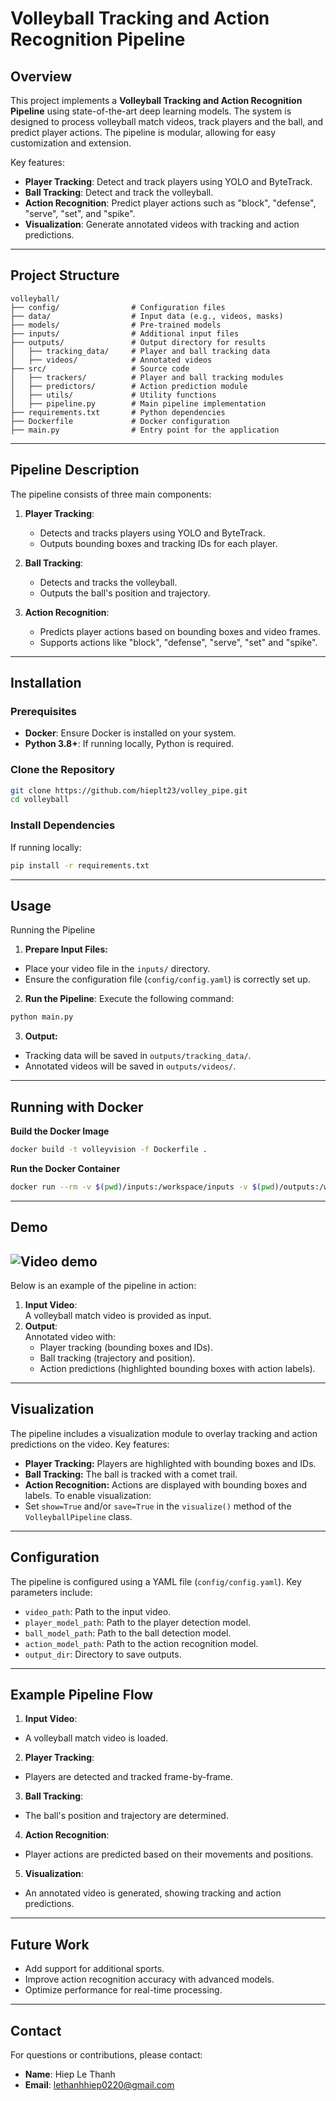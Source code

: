 # Volleyball Tracking and Action Recognition Pipeline

## Overview
This project implements a **Volleyball Tracking and Action Recognition Pipeline** using state-of-the-art deep learning models. The system is designed to process volleyball match videos, track players and the ball, and predict player actions. The pipeline is modular, allowing for easy customization and extension.

Key features:
- **Player Tracking**: Detect and track players using YOLO and ByteTrack.
- **Ball Tracking**: Detect and track the volleyball.
- **Action Recognition**: Predict player actions such as "block", "defense", "serve", "set", and "spike".
- **Visualization**: Generate annotated videos with tracking and action predictions.

---

## Project Structure
```planintext
volleyball/
├── config/                # Configuration files
├── data/                  # Input data (e.g., videos, masks)
├── models/                # Pre-trained models
├── inputs/                # Additional input files
├── outputs/               # Output directory for results
│   ├── tracking_data/     # Player and ball tracking data
│   ├── videos/            # Annotated videos
├── src/                   # Source code
│   ├── trackers/          # Player and ball tracking modules
│   ├── predictors/        # Action prediction module
│   ├── utils/             # Utility functions
│   ├── pipeline.py        # Main pipeline implementation
├── requirements.txt       # Python dependencies
├── Dockerfile             # Docker configuration
├── main.py                # Entry point for the application
```
---

## Pipeline Description
The pipeline consists of three main components:
1. **Player Tracking**:
   - Detects and tracks players using YOLO and ByteTrack.
   - Outputs bounding boxes and tracking IDs for each player.

2. **Ball Tracking**:
   - Detects and tracks the volleyball.
   - Outputs the ball's position and trajectory.

3. **Action Recognition**:
   - Predicts player actions based on bounding boxes and video frames.
   - Supports actions like "block", "defense", "serve", "set" and "spike".

---

## Installation

### Prerequisites
- **Docker**: Ensure Docker is installed on your system.
- **Python 3.8+**: If running locally, Python is required.

### Clone the Repository
```bash
git clone https://github.com/hieplt23/volley_pipe.git
cd volleyball
```
### Install Dependencies
If running locally:
```bash
pip install -r requirements.txt
```
---

## Usage
Running the Pipeline
1. **Prepare Input Files:**  
- Place your video file in the ``inputs/`` directory.
- Ensure the configuration file (``config/config.yaml``) is correctly set up.
2. **Run the Pipeline**: Execute the following command:
```python
python main.py
```
3. **Output:**
- Tracking data will be saved in ``outputs/tracking_data/``.
- Annotated videos will be saved in ``outputs/videos/``.
---

## Running with Docker
**Build the Docker Image**
```bash
docker build -t volleyvision -f Dockerfile .
```
**Run the Docker Container**
```bash
docker run --rm -v $(pwd)/inputs:/workspace/inputs -v $(pwd)/outputs:/workspace/outputs volleyvision
```
---

## Demo
![Video demo](./outputs/videos/demo.gif)
---
Below is an example of the pipeline in action:  
1. **Input Video**:  
A volleyball match video is provided as input.
2. **Output**:  
Annotated video with:
    - Player tracking (bounding boxes and IDs).
    - Ball tracking (trajectory and position).
    - Action predictions (highlighted bounding boxes with action labels).
---

## Visualization
The pipeline includes a visualization module to overlay tracking and action predictions on the video. Key features:  
- **Player Tracking:** Players are highlighted with bounding boxes and IDs.
- **Ball Tracking:** The ball is tracked with a comet trail.
- **Action Recognition:** Actions are displayed with bounding boxes and labels.
To enable visualization:  
- Set ``show=True`` and/or ``save=True`` in the ``visualize()`` method of the ``VolleyballPipeline`` class.
---

## Configuration
The pipeline is configured using a YAML file (``config/config.yaml``). Key parameters include:  
- ``video_path``: Path to the input video.
- ``player_model_path``: Path to the player detection model.
- ``ball_model_path``: Path to the ball detection model.
- ``action_model_path``: Path to the action recognition model.
- ``output_dir``: Directory to save outputs.
---

## Example Pipeline Flow
1. **Input Video**:  
- A volleyball match video is loaded.
2. **Player Tracking**:  
- Players are detected and tracked frame-by-frame.
3. **Ball Tracking**:  
- The ball's position and trajectory are determined.
4. **Action Recognition**:  
- Player actions are predicted based on their movements and positions.
5. **Visualization**:  
- An annotated video is generated, showing tracking and action predictions.
---

## Future Work
- Add support for additional sports.
- Improve action recognition accuracy with advanced models.
- Optimize performance for real-time processing.
---

## Contact
For questions or contributions, please contact:
- **Name**: Hiep Le Thanh
- **Email**: lethanhhiep0220@gmail.com
